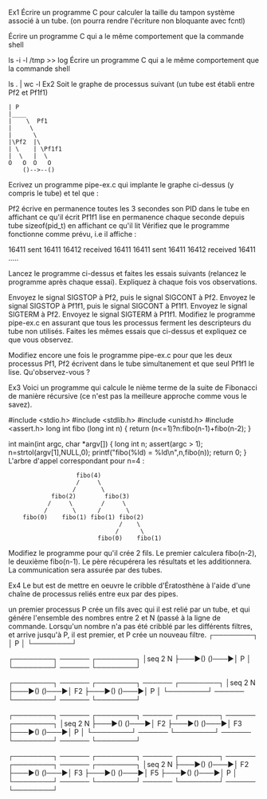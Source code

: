 Ex1
Écrire un programme C pour calculer la taille du tampon système associé à un tube. (on pourra rendre l'écriture non bloquante avec fcntl)

Écrire un programme C qui a le même comportement que la commande shell

ls -i -l /tmp >> log
Écrire un programme C qui a le même comportement que la commande shell

ls . | wc -l
Ex2
Soit le graphe de processus suivant (un tube est établi entre Pf2 et Pf1f1)

	| P
	|____
	|    \  Pf1  
	|     \
	|      \
	|\Pf2  |\
	| \    | \Pf1f1
	|  \   |  \
	O   O  O   O
	    ()-->--()
Ecrivez un programme pipe-ex.c qui implante le graphe ci-dessus (y compris le tube) et tel que :

Pf2 écrive en permanence toutes les 3 secondes son PID dans le tube en affichant ce qu'il écrit
Pf1f1 lise en permanence chaque seconde depuis tube sizeof(pid_t) en affichant ce qu'il lit
Vérifiez que le programme fonctionne comme prévu, i.e il affiche :

16411 sent 16411
    16412 received 16411
16411 sent 16411
    16412 received 16411
.....

Lancez le programme ci-dessus et faites les essais suivants (relancez le programme après chaque essai). Expliquez à chaque fois vos observations.

Envoyez le signal SIGSTOP à Pf2, puis le signal SIGCONT à Pf2.
Envoyez le signal SIGSTOP à Pf1f1, puis le signal SIGCONT à Pf1f1.
Envoyez le signal SIGTERM à Pf2.
Envoyez le signal SIGTERM à Pf1f1.
Modifiez le programme pipe-ex.c en assurant que tous les processus ferment les descripteurs du tube non utilisés. Faites les mêmes essais que ci-dessus et expliquez ce que vous observez.

Modifiez encore une fois le programme pipe-ex.c pour que les deux processus Pf1, Pf2 écrivent dans le tube simultanement et que seul Pf1f1 le lise. Qu'observez-vous ?

Ex3
Voici un programme qui calcule le nième terme de la suite de Fibonacci de manière récursive (ce n'est pas la meilleure approche comme vous le savez).

#include <stdio.h>
#include <stdlib.h>
#include <unistd.h>
#include <assert.h>
long int fibo (long int n)
{
	return (n<=1)?n:fibo(n-1)+fibo(n-2);
}



int main(int argc, char *argv[])
{
	long int n;
	assert(argc > 1);
	n=strtol(argv[1],NULL,0);
	printf("fibo(%ld) = %ld\n",n,fibo(n));
	return 0;
}
L'arbre d'appel correspondant pour n=4 :

                       fibo(4)
                       /     \
                      /	      \
                fibo(2)        fibo(3)
               /     \        /     \
              /	      \      /       \
        fibo(0)    fibo(1) fibo(1) fibo(2)  
                                   /	\
                                  /      \ 
                             fibo(0)	fibo(1)
Modifiez le programme pour qu'il crée 2 fils. Le premier calculera fibo(n-2), le deuxième fibo(n-1). Le père récupérera les résultats et les additionnera. La communication sera assurée par des tubes.

Ex4
Le but est de mettre en oeuvre le cribble d'Ératosthène à l'aide d'une chaîne de processus reliés entre eux par des pipes.

un premier processus P crée un fils avec qui il est relié par un tube, et qui génére l'ensemble des nombres entre 2 et N (passé à la ligne de commande.
Lorsqu'un nombre n'a pas été cribblé par les différents filtres, et arrive jusqu'à P, il est premier, et P crée un nouveau filtre.
┌────────┐
│   P    │
└────────┘

┌────────┐     ──────     ┌────────┐
│seq 2 N ├───►()    ()───►│   P    │
└────────┘     ──────     └────────┘

┌────────┐     ──────     ┌────────┐     ──────     ┌────────┐
│seq 2 N ├───►()    ()───►│   F2   ├───►()    ()───►│   P    │
└────────┘     ──────     └────────┘     ──────     └────────┘

┌────────┐     ──────     ┌────────┐     ──────     ┌────────┐     ──────     ┌────────┐
│seq 2 N ├───►()    ()───►│   F2   ├───►()    ()───►│   F3   ├───►()    ()───►│   P    │
└────────┘     ──────     └────────┘     ──────     └────────┘     ──────     └────────┘

┌────────┐     ──────     ┌────────┐     ──────     ┌────────┐     ──────     ┌────────┐     ──────     ┌────────┐
│seq 2 N ├───►()    ()───►│   F2   ├───►()    ()───►│   F3   ├───►()    ()───►│   F5   ├───►()    ()───►│   P    │
└────────┘     ──────     └────────┘     ──────     └────────┘     ──────     └────────┘     
